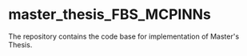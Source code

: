 # master_thesis_FBS_MCPINNs
The repository contains the code base for implementation of Master's Thesis.
